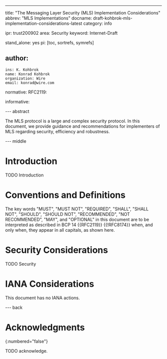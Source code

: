 ---
title: "The Messaging Layer Security (MLS) Implementation Considerations"
abbrev: "MLS Implementations"
docname: draft-kohbrok-mls-implementation-considerations-latest
category: info

ipr: trust200902
area: Security
keyword: Internet-Draft

stand_alone: yes
pi: [toc, sortrefs, symrefs]

author:
 -
    ins: K. Kohbrok
    name: Konrad Kohbrok
    organization: Wire
    email: konrad@wire.com

normative:
  RFC2119:

informative:



--- abstract

The MLS protocol is a large and complex security protocol. In this document, we
provide guidance and recommendations for implementers of MLS regarding security,
efficiency and robustness.

--- middle

# Introduction

TODO Introduction


# Conventions and Definitions

The key words "MUST", "MUST NOT", "REQUIRED", "SHALL", "SHALL NOT", "SHOULD",
"SHOULD NOT", "RECOMMENDED", "NOT RECOMMENDED", "MAY", and "OPTIONAL" in this
document are to be interpreted as described in BCP 14 {{RFC2119}} {{!RFC8174}}
when, and only when, they appear in all capitals, as shown here.


# Security Considerations

TODO Security


# IANA Considerations

This document has no IANA actions.



--- back

# Acknowledgments
{:numbered="false"}

TODO acknowledge.
